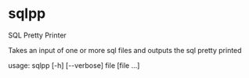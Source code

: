 # sqlpp
SQL Pretty Printer

Takes an input of one or more sql files and outputs the sql pretty printed

usage: sqlpp [-h] [--verbose] file [file ...]
